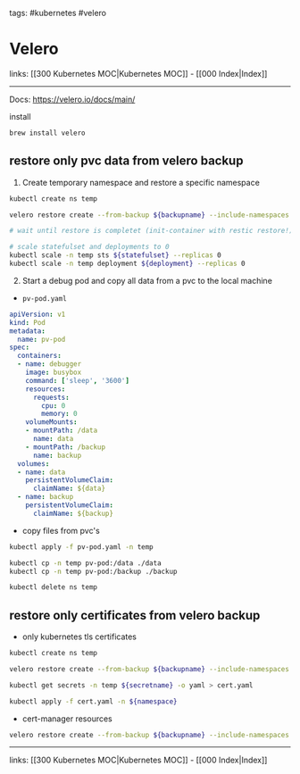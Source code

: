 tags: #kubernetes #velero

# Velero

links: [[300 Kubernetes MOC|Kubernetes MOC]] - [[000 Index|Index]]

---

Docs: https://velero.io/docs/main/

install
```bash
brew install velero
```

## restore only pvc data from velero backup
1. Create temporary namespace and restore a specific namespace

```bash
kubectl create ns temp

velero restore create --from-backup ${backupname} --include-namespaces ${namespace} --namespace-mappings ${namespace}$:temp --wait

# wait until restore is completet (init-container with restic restore!)

# scale statefulset and deployments to 0
kubectl scale -n temp sts ${statefulset} --replicas 0
kubectl scale -n temp deployment ${deployment} --replicas 0
```

2. Start a debug pod and copy all data from a pvc to the local machine

- `pv-pod.yaml`
```yaml
apiVersion: v1
kind: Pod
metadata:
  name: pv-pod
spec:
  containers:
  - name: debugger
    image: busybox
    command: ['sleep', '3600']
    resources:
      requests:
        cpu: 0
        memory: 0
    volumeMounts:
    - mountPath: /data
      name: data
    - mountPath: /backup
      name: backup
  volumes:
  - name: data
    persistentVolumeClaim:
      claimName: ${data}
  - name: backup
    persistentVolumeClaim:
      claimName: ${backup}
```

- copy files from pvc's

```bash
kubectl apply -f pv-pod.yaml -n temp

kubectl cp -n temp pv-pod:/data ./data
kubectl cp -n temp pv-pod:/backup ./backup

kubectl delete ns temp
```

## restore only certificates from velero backup
- only kubernetes tls certificates
```bash
kubectl create ns temp

velero restore create --from-backup ${backupname} --include-namespaces ${namespace} --include-resources secrets --namespace-mappings ${namespace}:temp --wait

kubectl get secrets -n temp ${secretname} -o yaml > cert.yaml

kubectl apply -f cert.yaml -n ${namespace}
```

- cert-manager resources
```bash
velero restore create --from-backup ${backupname} --include-namespaces ${namespace} --include-resources '*.cert-manager.io' --exclude-resources=orders.acme.cert-manager.io,challenges.acme.cert-manager.io,certificaterequests.cert-manager.io --wait
```

---
links: [[300 Kubernetes MOC|Kubernetes MOC]] - [[000 Index|Index]]
